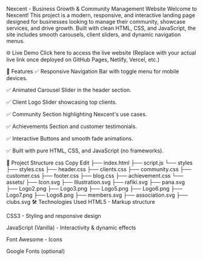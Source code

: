 Nexcent - Business Growth & Community Management Website
Welcome to Nexcent! This project is a modern, responsive, and interactive landing page designed for businesses looking to manage their community, showcase services, and drive growth. Built with clean HTML, CSS, and JavaScript, the site includes smooth carousels, client sliders, and dynamic navigation menus.

🌐 Live Demo
Click here to access the live website
(Replace with your actual live link once deployed on GitHub Pages, Netlify, Vercel, etc.)

🚀 Features
✅ Responsive Navigation Bar with toggle menu for mobile devices.

✅ Animated Carousel Slider in the header section.

✅ Client Logo Slider showcasing top clients.

✅ Community Section highlighting Nexcent's use cases.

✅ Achievements Section and customer testimonials.

✅ Interactive Buttons and smooth fade animations.

✅ Built with pure HTML, CSS, and JavaScript (no frameworks).

📂 Project Structure
css
Copy
Edit
├── index.html
├── script.js
└── styles
    ├── styles.css
    ├── header.css
    ├── clients.css
    ├── community.css
    ├── customer.css
    ├── footer.css
    ├── blog.css
    ├── achievement.css
    └── assets/
    ├── Icon.svg
    ├── Illustration.svg
    ├── rafiki.svg
    ├── pana.svg
    ├── Logo2.png
    ├── Logo3.png
    ├── Logo5.png
    ├── Logo6.png
    ├── Logo7.png
    ├── Logo8.png
    ├── members.svg
    ├── association.svg
    ├── clubs.svg
🛠️ Technologies Used
HTML5 - Markup structure

CSS3 - Styling and responsive design

JavaScript (Vanilla) - Interactivity & dynamic effects

Font Awesome - Icons

Google Fonts (optional)